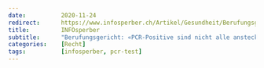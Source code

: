 ```yaml
---
date:          2020-11-24
redirect:      https://www.infosperber.ch/Artikel/Gesundheit/Berufungsgericht-PCR-Positive-sind-nicht-alle-ansteckend1
title:         INFOsperber
subtitle:      "Berufungsgericht: «PCR-Positive sind nicht alle ansteckend»"
categories:    [Recht]
tags:          [infosperber, pcr-test]
---
```

